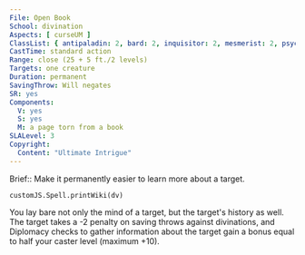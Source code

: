 ```yaml
---
File: Open Book
School: divination
Aspects: [ curseUM ]
ClassList: { antipaladin: 2, bard: 2, inquisitor: 2, mesmerist: 2, psychic: 2, sorcerer: 3, wizard: 3, witch: 3 }
CastTime: standard action
Range: close (25 + 5 ft./2 levels)
Targets: one creature
Duration: permanent
SavingThrow: Will negates
SR: yes
Components:
  V: yes
  S: yes
  M: a page torn from a book
SLALevel: 3
Copyright:
  Content: "Ultimate Intrigue"
---
```

Brief:: Make it permanently easier to learn more about a target.

```dataviewjs
customJS.Spell.printWiki(dv)
```

You lay bare not only the mind of a target, but the target's history as well. The target takes a -2 penalty on saving throws against  divinations, and Diplomacy checks to gather information about the target gain a bonus equal to half your caster level (maximum +10).
